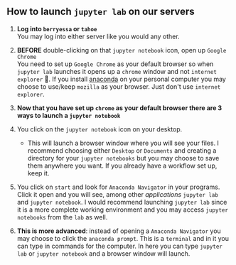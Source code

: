 ## How to launch `jupyter lab` on our servers

1. **Log into `berryessa` or `tahoe`**<br>
  You may log into either server like you would any other.
  
2. **BEFORE** double-clicking on that `jupyter notebook` icon, open up `Google Chrome`<br>
  You need to set up `Google Chrome` as your default browser so when `jupyter lab` launches it opens up a `chrome` window and not `internet explorer` :poop:. If you install [anaconda](anaconda.org) on your personal computer you may choose to use/keep `mozilla` as your browser. Just don't use `internet explorer`.
  
3. **Now that you have set up `chrome` as your default browser there are 3 ways to launch a `jupyter notebook`**<br> 
  1. You click on the `jupyter notebook` icon on your desktop. <br>
      - This will launch a browser window where you will see your files. I recommend choosing either `Desktop` or `Documents` and creating a directory for your `jupyter notebooks` but you may choose to save them anywhere you want. If you already have a workflow set up, keep it.
  2. You click on `start` and look for `Anaconda Navigator` in your programs. Click it open and you will see, among other *applications* `jupyter lab` and `jupyter notebook`. I would recommend launching `jupyter lab` since it is a more complete working environment and you may access `jupyter notebooks` from the `lab` as well. <br>
  3. **This is more advanced**: instead of opening a `Anaconda Navigator` you may choose to click the `anaconda prompt`. This is a `terminal` and in it you can type in commands for the computer. In here you can type `jupyter lab` or `jupyter notebook` and a browser window will launch. <br>
